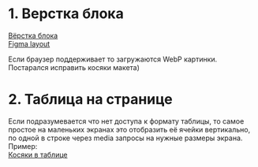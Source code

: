 # 1. Верстка блока

[Вёрстка блока](https://luximal.github.io/NevaTripHTML/)  
[Figma layout](https://www.figma.com/file/JyFQcxiynMH1i5ViWz4qi0/Layout-test-task)

Если браузер поддерживает то загружаются WebP картинки. Постарался исправить косяки макета)


# 2. Таблица на странице
Если подразумевается что нет доступа к формату таблицы, то самое простое на маленьких экранах это отобразить её ячейки вертикально, по одной в строке через media запросы на нужные размеры экрана. Пример:  
[Косяки в таблице](https://codepen.io/luximal/pen/WNJWyWZ)  
